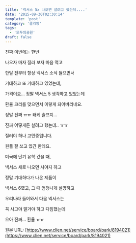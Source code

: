 ```yaml
---
title: '넥서스 5x 나오면 살려고 했는데....'
date: '2015-09-30T02:30:14'
template: 'post'
category: '클리앙'
tags: 
  - '모두의공원'
draft: false
---
```


진짜 이번에는 한번 

나오자 마자 질러 보자 마음 먹고

한달 전부터 항상 넥서스 소식 들으면서

기대하고 또 기대하고 있었는데,

가격이요... 정말 넥서스 5 생각하고 있었는데

환율 크리를 맞으면서 이렇게 되어버리네요.

정말 진짜 ㅠㅠ 왜케 슬프지...

진짜 어떻게든 살려고 했는데.. ㅠㅠ

질러야 하나 고민중입니다. 

원플 잘 쓰고 있긴 한데요.

미국에 단기 유학 갔을 때, 

넥서스 새로 나오면 사야지 하고

정말 기대하다가 나온 제품이

넥서스 6였고, 그 때 엄청나게 실망하고

우리나라 들어와서 다음 넥서스는

꼭 사고야 말거야 하고 다짐했는데

으아 진짜... 환율 ㅠㅠ

원본 URL: [https://www.clien.net/service/board/park/8194021](https://www.clien.net/service/board/park/8194021)